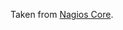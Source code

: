 Taken from [Nagios Core](https://github.com/NagiosEnterprises/nagioscore/tree/master/sample-config/template-object).
